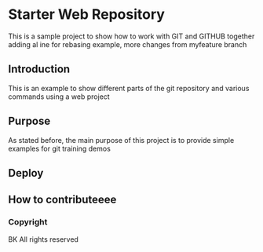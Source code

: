 # Starter Web Repository
This is a sample project to show how to work with GIT and GITHUB together
adding al ine for rebasing example, more changes from myfeature branch

## Introduction

This is an example to show different parts of the git repository and various commands using a web project

## Purpose

As stated before, the main purpose of this project is to provide simple examples for git training demos

## Deploy
 
## How to contributeeee

### Copyright
BK All rights reserved